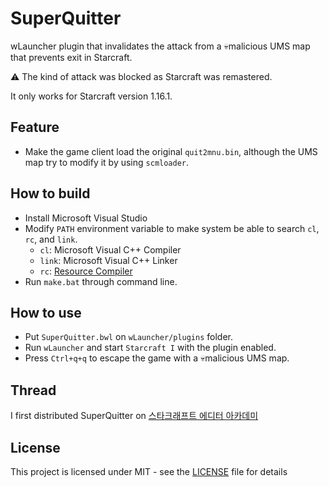 # SuperQuitter

wLauncher plugin that invalidates the attack from a :skull:malicious UMS map that prevents exit in Starcraft.

:warning: The kind of attack was blocked as Starcraft was remastered.

It only works for Starcraft version 1.16.1.

## Feature
* Make the game client load the original `quit2mnu.bin`, although the UMS map try to modify it by using `scmloader`.

## How to build

* Install Microsoft Visual Studio
* Modify `PATH` environment variable to make system be able to search `cl`, `rc`, and `link`.
    * `cl`: Microsoft Visual C++ Compiler
    * `link`: Microsoft Visual C++ Linker
    * `rc`: [Resource Compiler](https://docs.microsoft.com/en-us/windows/win32/menurc/resource-compiler)
* Run `make.bat` through command line.

## How to use

* Put `SuperQuitter.bwl` on `wLauncher/plugins` folder.
* Run `wLauncher` and start `Starcraft I` with the plugin enabled.
* Press `Ctrl+q+q` to escape the game with a :skull:malicious UMS map.

## Thread
I first distributed SuperQuitter on [스타크래프트 에디터 아카데미](https://cafe.naver.com/edac/44727)

## License

This project is licensed under MIT - see the [LICENSE](LICENSE) file for details
